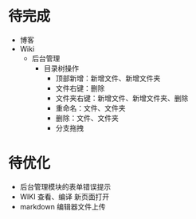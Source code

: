 # 待完成

* 博客
* Wiki
    * 后台管理 
        * 目录树操作
            * 顶部新增：新增文件、新增文件夹
            * 文件右键：删除
            * 文件夹右键：新增文件、新增文件夹、删除  
            * 重命名：文件、文件夹
            * 删除：文件、文件夹
            * 分支拖拽

# 待优化

* 后台管理模块的表单错误提示
* WIKI 查看、编译 新页面打开
* markdown 编辑器文件上传
